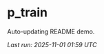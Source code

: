 # p_train

Auto-updating README demo.

<!--START_SECTION:status-->
_Last run: 2025-11-01 01:59 UTC_
<!--END_SECTION:status-->




















































































































































































































































































































































































































































































































































































































































































































































































































































































































































































































































































































































































































































































































































































































































































































































































































